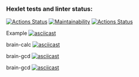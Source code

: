 ### Hexlet tests and linter status:
[![Actions Status](https://github.com/CaptainCollie/python-project-lvl1/workflows/hexlet-check/badge.svg)](https://github.com/CaptainCollie/python-project-lvl1/actions)
[![Maintainability](https://api.codeclimate.com/v1/badges/a99a88d28ad37a79dbf6/maintainability)](https://codeclimate.com/github/codeclimate/codeclimate/maintainability)
[![Actions Status](https://github.com/CaptainCollie/python-project-lvl1/actions/workflows/github-actions.yml/badge.svg)](https://github.com/CaptainCollie/python-project-lvl1/actions/workflows/github-actions.yml)

Example
[![asciicast](https://asciinema.org/a/EZuNHMPRIBbrnSliZGbO9Brgj.svg)](https://asciinema.org/a/EZuNHMPRIBbrnSliZGbO9Brgj )

brain-calc
[![asciicast](https://asciinema.org/a/7AATGew3Xr5fghxPsNCJqPZbN.svg)](https://asciinema.org/a/7AATGew3Xr5fghxPsNCJqPZbN )

brain-gcd
[![asciicast](https://asciinema.org/a/mN7agGwFSlZ1kwcDmKIROnUuV.svg)](https://asciinema.org/a/mN7agGwFSlZ1kwcDmKIROnUuV )

brain-gcd
[![asciicast](https://asciinema.org/a/VwDAovC7UbrB8YelqOe6FIfs7.svg)](https://asciinema.org/a/VwDAovC7UbrB8YelqOe6FIfs7 )
